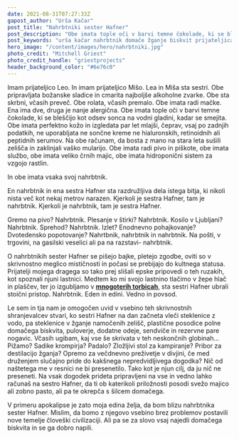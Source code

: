 ```yaml
---
date: 2021-08-31T07:27:33Z
gapost_author: "Urša Kačar"
post_title: "Nahrbtniki sester Hafner"
post_description: "Obe imata tople oči v barvi temne čokolade, ki se bleščijo kot odsev sonca na vodni gladini, kadar se smejita. Obe imata perfektno kožo in izgledata par let mlajši, čeprav, vsaj po zadnjih podatkih, ne uporabljata ne sončne kreme ne hialuronskih, retinoidnih ali peptidnih serumov."
post_keywords: "urša kačar nahrbtnik domače žganje biskvit prijateljica"
hero_image: "/content/images/hero/nahrbtniki.jpg"
photo_credit: "Mitchell Griest"
photo_credit_handle: "griestprojects"
header_background_color: "#6e76c0"
---
```


Imam prijateljico Leo. In imam prijateljico Mišo. Lea in Miša sta sestri. Obe pripravljata božanske sladice in cmarita najboljše alkoholne zvarke. Obe sta skrbni, včasih preveč. Obe rolata, včasih premalo. Obe imata radi mačke. Ena ima dve, druga je nanje alergična. Obe imata tople oči v barvi temne čokolade, ki se bleščijo kot odsev sonca na vodni gladini, kadar se smejita. Obe imata perfektno kožo in izgledata par let mlajši, čeprav, vsaj po zadnjih podatkih, ne uporabljata ne sončne kreme ne hialuronskih, retinoidnih ali peptidnih serumov. Na obe računam, da bosta z mano na stara leta sušili zelišča in zaklinjali vaško mularijo. Obe imata radi pivo in piškote, obe imata službo, obe imata veliko črnih majic, obe imata hidroponični sistem za vzgojo rastlin.

In obe imata vsaka svoj nahrbtnik.

En nahrbtnik in ena sestra Hafner sta razdružljiva dela istega bitja, ki nikoli nista več kot nekaj metrov narazen. Kjerkoli je sestra Hafner, tam je nahrbtnik. Kjerkoli je nahrbtnik, tam je sestra Hafner.

Gremo na pivo? Nahrbtnik. Plesanje v štirki? Nahrbtnik. Kosilo v Ljubljani? Nahrbtnik. Sprehod? Nahrbtnik. Izlet? Enodnevno pohajkovanje? Dvotedensko popotovanje? Nahrtbnik, nahrbtnik in nahrbtnik. Na pošti, v trgovini, na gasilski veselici ali pa na razstavi- nahrbtnik.

O nahrbtnikih sester Hafner se pišejo bajke, pletejo zgodbe, oviti so v skrivnostno meglico mističnosti in počasi se prebijajo do kultnega statusa. Prijatelji mojega dragega so tako prej slišali epske pripovedi o teh ruzakih, kot spoznali njuni lastnici. Medtem ko mi svojo lastnino tlačimo v žepe hlač in plaščev, ter jo izgubljamo v **<span style="color:#5a53ce">[mnogoterih torbicah](0321-torbice)</span>**, sta sestri Hafner ubrali stoični pristop. Nahrbtnik. Eden in edini. Vedno in povsod.

Le sem in tja nam je omogočen uvid v vsebino teh skrivnostnih shranjevalcev stvari, ko sestri Hafner na dan začneta vleči steklenice z vodo, pa steklenice v žganje namočenih zelišč, plastične posodice polne domačega biskvita, puloverje, dodatne odeje, sendviče in rezervne pare nogavic. Včasih ugibam, kaj vse še skrivata v teh neskončnih globinah... Pižamo? Sadike krompirja? Padalo? Zložljivi stol za kampiranje? Pribor za destilacijo žganja? Opremo za večdnevno preživetje v divjini, če med druženjem slučajno pride do kakšnega nepredvidljivega dogodka? Nič od naštetega me v resnici ne bi presenetilo. Tako kot je njun cilj, da ju nič ne preseneti. Na vsak dogodek prideta pripravljeni na vse in vedno lahko računaš na sestro Hafner, da ti ob katerikoli priložnosti posodi svežo majico ali zobno pasto, ali pa te okrepča s šilcem domačega.

V primeru apokalipse je zato moja edina želja, da bom blizu nahrbtnika sester Hafner. Mislim, da bomo z njegovo vsebino brez problemov postavili nove temelje človeški civilizaciji. Ali pa se za slovo vsaj najedli domačega biskvita in se ga dobro napili.

